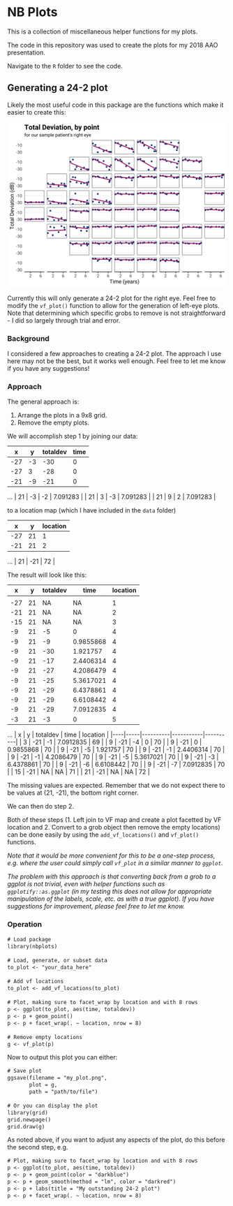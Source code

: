 # NB Plots

This is a collection of miscellaneous helper functions for my plots.

The code in this repository was used to create the plots for my 2018 AAO presentation.

Navigate to the `R` folder to see the code.

## Generating a 24-2 plot

Likely the most useful code in this package are the functions which make it easier to create this:

![alt text](images/example.png)


Currently this will only generate a 24-2 plot for the right eye. Feel free to modify the `vf_plot()` function to allow for the generation of left-eye plots. Note that determining which specific grobs to remove is not straightforward - I did so largely through trial and error. 

### Background
I considered a few approaches to creating a 24-2 plot. The approach I use here may not be the best, but it works well enough. Feel free to let me know if you have any suggestions!

### Approach
The general approach is:

1. Arrange the plots in a 9x8 grid.
2. Remove the empty plots.

We will accomplish step 1 by joining our data:

| x   | y  | totaldev | time |
|-----|----|----------|------|
| -27 | -3 | -30      | 0    |
| -27 | 3  | -28      | 0    |
| -21 | -9 | -21      | 0    |
...
| 21 | -3 | -2       | 7.091283 |
| 21 | 3  | -3       | 7.091283 |
| 21 | 9  | 2        | 7.091283 |

to a location map (which I have included in the `data` folder)

| x | y | location |
| - | - | - |
| -27 | 21 | 1 |
| -21 | 21 | 2 |
...
| 21 | -21 | 72 |


The result will look like this:

| x   | y  | totaldev | time      | location |
|-----|----|----------|-----------|----------|
|     |    |          |           |          |
| -27 | 21 | NA       | NA        | 1        |
| -21 | 21 | NA       | NA        | 2        |
| -15 | 21 | NA       | NA        | 3        |
| -9  | 21 | -5       | 0         | 4        |
| -9  | 21 | -9       | 0.9855868 | 4        |
| -9  | 21 | -30      | 1.921757  | 4        |
| -9  | 21 | -17      | 2.4406314 | 4        |
| -9  | 21 | -27      | 4.2086479 | 4        |
| -9  | 21 | -25      | 5.3617021 | 4        |
| -9  | 21 | -29      | 6.4378861 | 4        |
| -9  | 21 | -29      | 6.6108442 | 4        |
| -9  | 21 | -29      | 7.0912835 | 4        |
| -3  | 21 | -3       | 0         | 5        |
...
| x  | y   | totaldev | time      | location |
|----|-----|----------|-----------|----------|
| 3  | -21 | -1       | 7.0912835 | 69       |
| 9  | -21 | -4       | 0         | 70       |
| 9  | -21 | 0        | 0.9855868 | 70       |
| 9  | -21 | -5       | 1.921757  | 70       |
| 9  | -21 | -1       | 2.4406314 | 70       |
| 9  | -21 | -1       | 4.2086479 | 70       |
| 9  | -21 | -5       | 5.3617021 | 70       |
| 9  | -21 | -3       | 6.4378861 | 70       |
| 9  | -21 | -6       | 6.6108442 | 70       |
| 9  | -21 | -7       | 7.0912835 | 70       |
| 15 | -21 | NA       | NA        | 71       |
| 21 | -21 | NA       | NA        | 72       |


The missing values are expected. Remember that we do not expect there to be values at (21, -21), the bottom right corner.

We can then do step 2.

Both of these steps (1. Left join to VF map and create a plot facetted by VF location and 2. Convert to a grob object then remove the empty locations) can be done easily by using the `add_vf_locations()` and `vf_plot()` functions.

*Note that it would be more convenient for this to be a one-step process, e.g. where the user could simply call `vf_plot` in a similar manner to `ggplot`.*

*The problem with this approach is that converting back from a grob to a ggplot is not trivial, even with helper functions such as `ggplotify::as.ggplot` (in my testing this does not allow for appropriate manipulation of the labels, scale, etc. as with a true ggplot). If you have suggestions for improvement, please feel free to let me know.*

### Operation

```{r}
# Load package
library(nbplots)

# Load, generate, or subset data
to_plot <- "your_data_here"

# Add vf locations
to_plot <- add_vf_locations(to_plot)

# Plot, making sure to facet_wrap by location and with 8 rows
p <- ggplot(to_plot, aes(time, totaldev))
p <- p + geom_point()
p <- p + facet_wrap(. ~ location, nrow = 8)

# Remove empty locations  
g <- vf_plot(p)
```

Now to output this plot you can either:

```{r}
# Save plot
ggsave(filename = "my_plot.png",
       plot = g,
       path = "path/to/file")
       
# Or you can display the plot
library(grid)
grid.newpage()
grid.draw(g)
```

As noted above, if you want to adjust any aspects of the plot, do this before the second step, e.g. 

```{r}
# Plot, making sure to facet_wrap by location and with 8 rows
p <- ggplot(to_plot, aes(time, totaldev))
p <- p + geom_point(color = "darkblue")
p <- p + geom_smooth(method = "lm", color = "darkred")
p <- p + labs(title = "My outstanding 24-2 plot")
p <- p + facet_wrap(. ~ location, nrow = 8)
```
